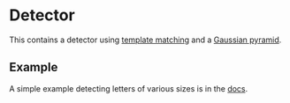 # Detector

This contains a detector using [template matching](https://en.wikipedia.org/wiki/Template_matching) and a [Gaussian pyramid](https://en.wikipedia.org/wiki/Pyramid_%28image_processing%29).

## Example
A simple example detecting letters of various sizes is in the [docs](https://github.com/branchvincent/cv-tools/blob/master/detector/doc).

